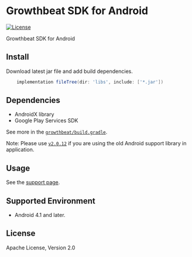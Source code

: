 Growthbeat SDK for Android
===
[![License](https://img.shields.io/badge/license-Apache%202-blue.svg)](https://www.apache.org/licenses/LICENSE-2.0)


Growthbeat SDK for Android

## Install
Download latest jar file and add build dependencies.

```groovy
    implementation fileTree(dir: 'libs', include: ['*.jar'])
```

## Dependencies

- AndroidX library
- Google Play Services SDK

See more in the [`growthbeat/build.gradle`](https://github.com/growthbeat/growthbeat-android/blob/master/growthbeat/build.gradle).

Note: Please use [`v2.0.12`](https://github.com/growthbeat/growthbeat-android/releases/tag/2.0.12) if you are using the old Android support library in application.

## Usage

See the [support page](http://support.growthbeat.com/).

## Supported Environment

* Android 4.1 and later.

## License

Apache License, Version 2.0
